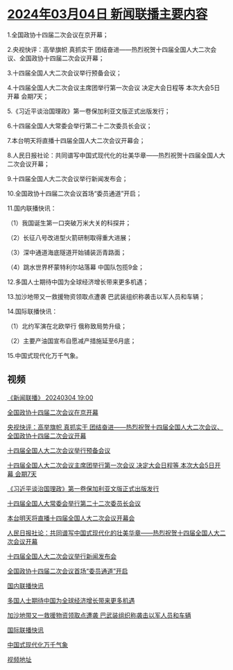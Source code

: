 # [2024年03月04日 新闻联播主要内容](https://tv.cctv.com/lm/xwlb/day/20240304.shtml)

1.全国政协十四届二次会议在京开幕；

2.央视快评：高举旗帜 真抓实干 团结奋进——热烈祝贺十四届全国人大二次会议、全国政协十四届二次会议开幕；

3.十四届全国人大二次会议举行预备会议；

4.十四届全国人大二次会议主席团举行第一次会议 决定大会日程等 本次大会5日开幕 会期7天；

5.《习近平谈治国理政》第一卷保加利亚文版正式出版发行；

6.十四届全国人大常委会举行第二十二次委员长会议；

7.本台明天将直播十四届全国人大二次会议开幕会；

8.人民日报社论：共同谱写中国式现代化的壮美华章——热烈祝贺十四届全国人大二次会议开幕；

9.十四届全国人大二次会议举行新闻发布会；

10.全国政协十四届二次会议首场“委员通道”开启；

11.国内联播快讯：

（1）我国诞生第一口突破万米大关的科探井；

（2）长征八号改进型火箭研制取得重大进展；

（3）深中通道海底隧道开始铺装沥青路面；

（4）跳水世界杯蒙特利尔站落幕 中国队包揽9金；

12.多国人士期待中国为全球经济增长带来更多机遇；

13.加沙地带又一救援物资领取点遭袭 巴武装组织称袭击以军人员和车辆；

14.国际联播快讯：

（1）北约军演在北欧举行 俄称致局势升级；

（2）主要产油国宣布自愿减产措施延至6月底；

15.中国式现代化万千气象。

## 视频

[《新闻联播》 20240304 19:00](https://tv.cctv.com/2024/03/04/VIDEjoZngsNcxIG0MKSmIgFK240304.shtml)

[全国政协十四届二次会议在京开幕](https://tv.cctv.com/2024/03/04/VIDEIt30E4vWrjgI86rGRpq5240304.shtml)

[央视快评：高举旗帜 真抓实干 团结奋进——热烈祝贺十四届全国人大二次会议、全国政协十四届二次会议开幕](https://tv.cctv.com/2024/03/04/VIDEC4AQQFYX723P6Qsizn0F240304.shtml)

[十四届全国人大二次会议举行预备会议](https://tv.cctv.com/2024/03/04/VIDE6MMlnPhXyuTKyd2cppvW240304.shtml)

[十四届全国人大二次会议主席团举行第一次会议 决定大会日程等 本次大会5日开幕 会期7天](https://tv.cctv.com/2024/03/04/VIDEK3fk9weyNvmFOeui6A6I240304.shtml)

[《习近平谈治国理政》第一卷保加利亚文版正式出版发行](https://tv.cctv.com/2024/03/04/VIDEcLomghTIqN27yJkiaEMR240304.shtml)

[十四届全国人大常委会举行第二十二次委员长会议](https://tv.cctv.com/2024/03/04/VIDEmzDnSuMqR1U9fcaSEILz240304.shtml)

[本台明天将直播十四届全国人大二次会议开幕会](https://tv.cctv.com/2024/03/04/VIDEuKwuP67sB8jQWUehL4lM240304.shtml)

[人民日报社论：共同谱写中国式现代化的壮美华章——热烈祝贺十四届全国人大二次会议开幕](https://tv.cctv.com/2024/03/04/VIDEzeYg8mjNO2sz51CJ2HeD240304.shtml)

[十四届全国人大二次会议举行新闻发布会](https://tv.cctv.com/2024/03/04/VIDEfdptxRFOiHVQssdZlnTQ240304.shtml)

[全国政协十四届二次会议首场“委员通道”开启](https://tv.cctv.com/2024/03/04/VIDE7eNQHE5qs2Dox13rfDHE240304.shtml)

[国内联播快讯](https://tv.cctv.com/2024/03/04/VIDEUMxnL1aUGhz21aDfYRaE240304.shtml)

[多国人士期待中国为全球经济增长带来更多机遇](https://tv.cctv.com/2024/03/04/VIDEcEmvcfa1ChQJQ18cZ1z2240304.shtml)

[加沙地带又一救援物资领取点遭袭 巴武装组织称袭击以军人员和车辆](https://tv.cctv.com/2024/03/04/VIDEzUbz1fUWtHFPUcHOYSqI240304.shtml)

[国际联播快讯](https://tv.cctv.com/2024/03/04/VIDE20Sgvy2YXsYjMxkHOwYh240304.shtml)

[中国式现代化万千气象](https://tv.cctv.com/2024/03/04/VIDEomHACPxEW61RWWFaGd8N240304.shtml)

[视频地址](https://tv.cctv.com/lm/xwlb/day/20240304.shtml) 

